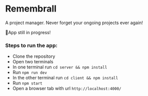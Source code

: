 # Remembrall
A project manager. Never forget your ongoing projects ever again!

🚧App still in progress! 

### Steps to run the app:
* Clone the repository
* Open two terminals
* In one terminal run `cd server && npm install`
* Run `npm run dev`
* In the other terminal run `cd client && npm install`
* Run `npm start`
* Open a browser tab with url `http://localhost:4000/`
